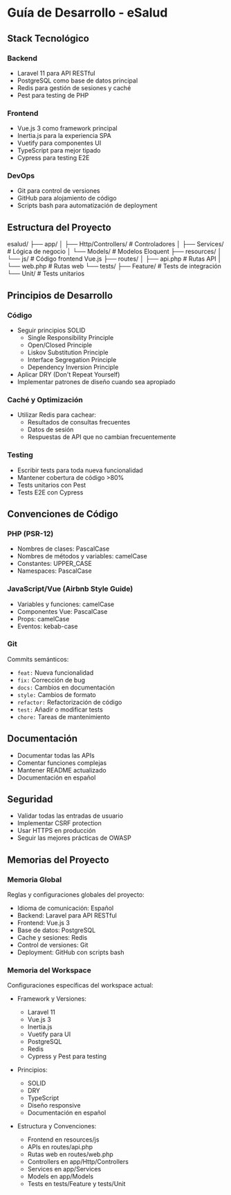# Guía de Desarrollo - eSalud

## Stack Tecnológico

### Backend

- Laravel 11 para API RESTful
- PostgreSQL como base de datos principal
- Redis para gestión de sesiones y caché
- Pest para testing de PHP

### Frontend

- Vue.js 3 como framework principal
- Inertia.js para la experiencia SPA
- Vuetify para componentes UI
- TypeScript para mejor tipado
- Cypress para testing E2E

### DevOps

- Git para control de versiones
- GitHub para alojamiento de código
- Scripts bash para automatización de deployment

## Estructura del Proyecto

esalud/
├── app/
│   ├── Http/Controllers/    # Controladores
│   ├── Services/           # Lógica de negocio
│   └── Models/            # Modelos Eloquent
├── resources/
│   └── js/               # Código frontend Vue.js
├── routes/
│   ├── api.php          # Rutas API
│   └── web.php         # Rutas web
└── tests/
    ├── Feature/       # Tests de integración
    └── Unit/         # Tests unitarios

## Principios de Desarrollo

### Código

- Seguir principios SOLID
  - Single Responsibility Principle
  - Open/Closed Principle
  - Liskov Substitution Principle
  - Interface Segregation Principle
  - Dependency Inversion Principle
- Aplicar DRY (Don't Repeat Yourself)
- Implementar patrones de diseño cuando sea apropiado

### Caché y Optimización

- Utilizar Redis para cachear:
  - Resultados de consultas frecuentes
  - Datos de sesión
  - Respuestas de API que no cambian frecuentemente

### Testing

- Escribir tests para toda nueva funcionalidad
- Mantener cobertura de código >80%
- Tests unitarios con Pest
- Tests E2E con Cypress

## Convenciones de Código

### PHP (PSR-12)

- Nombres de clases: PascalCase
- Nombres de métodos y variables: camelCase
- Constantes: UPPER_CASE
- Namespaces: PascalCase

### JavaScript/Vue (Airbnb Style Guide)

- Variables y funciones: camelCase
- Componentes Vue: PascalCase
- Props: camelCase
- Eventos: kebab-case

### Git

Commits semánticos:

- `feat:` Nueva funcionalidad
- `fix:` Corrección de bug
- `docs:` Cambios en documentación
- `style:` Cambios de formato
- `refactor:` Refactorización de código
- `test:` Añadir o modificar tests
- `chore:` Tareas de mantenimiento

## Documentación

- Documentar todas las APIs
- Comentar funciones complejas
- Mantener README actualizado
- Documentación en español

## Seguridad

- Validar todas las entradas de usuario
- Implementar CSRF protection
- Usar HTTPS en producción
- Seguir las mejores prácticas de OWASP

## Memorias del Proyecto

### Memoria Global

Reglas y configuraciones globales del proyecto:

- Idioma de comunicación: Español
- Backend: Laravel para API RESTful
- Frontend: Vue.js 3
- Base de datos: PostgreSQL
- Cache y sesiones: Redis
- Control de versiones: Git
- Deployment: GitHub con scripts bash

### Memoria del Workspace

Configuraciones específicas del workspace actual:

- Framework y Versiones:
  - Laravel 11
  - Vue.js 3
  - Inertia.js
  - Vuetify para UI
  - PostgreSQL
  - Redis
  - Cypress y Pest para testing

- Principios:
  - SOLID
  - DRY
  - TypeScript
  - Diseño responsive
  - Documentación en español

- Estructura y Convenciones:
  - Frontend en resources/js
  - APIs en routes/api.php
  - Rutas web en routes/web.php
  - Controllers en app/Http/Controllers
  - Services en app/Services
  - Models en app/Models
  - Tests en tests/Feature y tests/Unit
